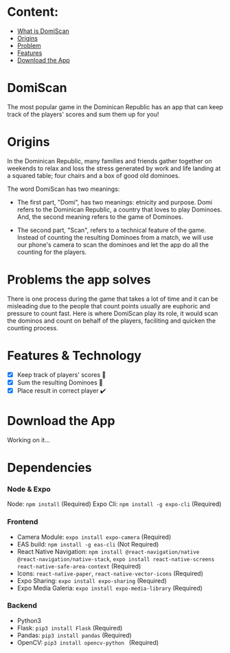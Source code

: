 # Content:

- [What is DomiScan](#DomiScan)
- [Origins](#Origin)
- [Problem](#Problem)
- [Features](#Features)
- [Download the App](#Download)

# <a name="DomiScan"></a> DomiScan

The most popular game in the Dominican Republic has an app that can keep track of the players' scores and sum them up for you!

# <a name="Origin"></a> Origins

In the Dominican Republic, many families and friends gather together on weekends to relax and loss the stress generated by work and life landing at a squared table; four chairs and a box of good old dominoes.

The word DomiScan has two meanings:

- The first part, "Domi", has two meanings: etnicity and purpose. Domi refers to the Dominican Republic, a country that loves to play Dominoes. And, the second meaning refers to the game of Dominoes.

- The second part, "Scan", refers to a technical feature of the game. Instead of counting the resulting Dominoes from a match, we will use our phone's camera to scan the dominoes and let the app do all the counting for the players.

# <a name="Problem"></a> Problems the app solves

There is one process during the game that takes a lot of time and it can be misleading due to the people that count points usually are euphoric and pressure to count fast. Here is where DomiScan play its role, it would scan the dominos and count on behalf of the players, faciliting and quicken the counting process.

# <a name="Features"></a> Features & Technology

- [x] Keep track of players' scores :notebook:
- [x] Sum the resulting Dominoes :iphone:
- [x] Place result in correct player :heavy_check_mark:

# <a name="Download"></a> Download the App

Working on it...

# Dependencies

### Node & Expo
Node: `npm install` (Required)
Expo Cli: `npm install -g expo-cli` (Required)

### Frontend
- Camera Module: `expo install expo-camera` (Required)
- EAS build: `npm install -g eas-cli` (Not Required)
- React Native Navigation: `npm install @react-navigation/native @react-navigation/native-stack`, `expo install react-native-screens react-native-safe-area-context`  (Required)
- Icons: `react-native-paper`, `react-native-vector-icons` (Required)
- Expo Sharing: `expo install expo-sharing` (Required)
- Expo Media Galeria: `expo install expo-media-library` (Required)

### Backend
- Python3
- Flask: `pip3 install Flask` (Required)
- Pandas: `pip3 install pandas` (Required)
- OpenCV: `pip3 install opencv-python ` (Required)